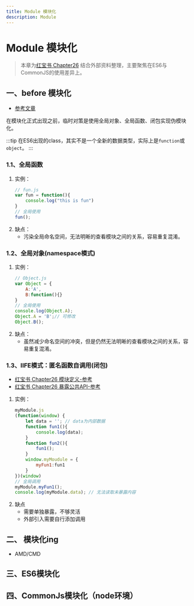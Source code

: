 ```yaml
---
title: Module 模块化
description: Module
---
```

# Module 模块化

> 本章为[红宝书 Chapter26](../Chapter26.md) 结合外部资料整理，主要聚焦在ES6与CommonJS的使用差异上。

## 一、before 模块化

- [参考文章](https://blog.csdn.net/qq_39903567/article/details/115325717)

在模块化正式出现之前，临时对策是使用全局对象、全局函数、闭包实现伪模块化。

:::tip
在ES6出现的class，其实不是一个全新的数据类型，实际上是`function`或`object`。
:::

### 1.1、全局函数
1. 实例：
    ```js
    // fun.js
    var fun = function(){
        console.log("this is fun")
    }
    // 全局使用
    fun();
    ```
2. 缺点：<br/>
    - 污染全局命名空间，无法明晰的查看模块之间的关系，容易重复混淆。

### 1.2、全局对象(namespace模式)
1. 实例：
    ```js
    // Object.js
    var Object = {
        A:'A',
        B:function(){}
    }
    // 全局使用
    console.log(Object.A);
    Object.A = 'B';// 可修改
    Object.B();
    ```
2. 缺点：<br/>
    - 虽然减少命名空间的冲突，但是仍然无法明晰的查看模块之间的关系，容易重复混淆。

### 1.3、IIFE模式：匿名函数自调用(闭包)
- [红宝书 Chapter26 模块定义-参考](../Chapter26.md#_26-2-2-命名空间)
- [红宝书 Chapter26 暴露公共API-参考](../Chapter26.md#_26-2-3-暴露公共api)
1. 实例：
    ```js
    myModule.js
    (function(window) {
        let data = ''; // data为内部数据
        function fun1(){
            console.log(data);
        }
        function fun2(){
            fun1();
        }
        window.myMoudule = {
            myFun1:fun1
        }
    })(window)
    // 全局调用
    myModule.myFun1();
    console.log(myModule.data); // 无法读取未暴露内容
    ```
2. 缺点
    - 需要单独暴露，不够灵活
    - 外部引入需要自行添加调用

## 二、 模块化ing
- AMD/CMD


## 三、ES6模块化


## 四、CommonJs模块化（node环境）


